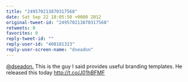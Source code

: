 ```yaml
---
title: "249570213870317568"
date: Sat Sep 22 18:05:50 +0000 2012
original-tweet-id: "249570213870317568"
retweets: 0
favorites: 0
reply-tweet-id: ""
reply-user-id: "408181323"
reply-user-screen-name: "dseadon"
---
```

<a href="https://twitter.com/dseadon.">@dseadon.</a> This is the guy I said provides useful branding templates. He released this today http://t.co/J01hBFMF
